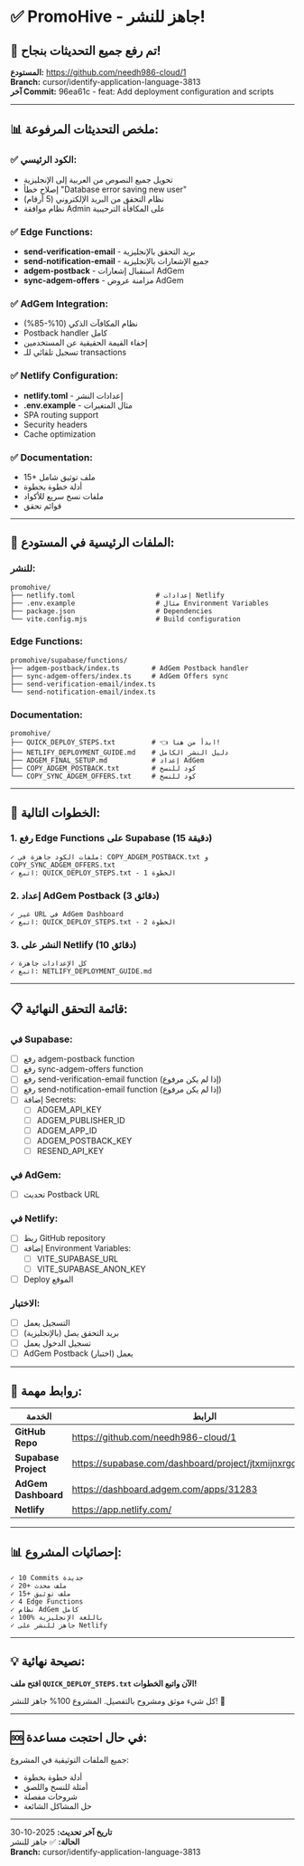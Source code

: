 # ✅ PromoHive - جاهز للنشر!

## 🎉 تم رفع جميع التحديثات بنجاح!

**المستودع:** https://github.com/needh986-cloud/1  
**Branch:** cursor/identify-application-language-3813  
**آخر Commit:** 96ea61c - feat: Add deployment configuration and scripts

---

## 📊 ملخص التحديثات المرفوعة:

### ✅ الكود الرئيسي:
- تحويل جميع النصوص من العربية إلى الإنجليزية
- إصلاح خطأ "Database error saving new user"
- نظام التحقق من البريد الإلكتروني (5 أرقام)
- نظام موافقة Admin على المكافأة الترحيبية

### ✅ Edge Functions:
- **send-verification-email** - بريد التحقق بالإنجليزية
- **send-notification-email** - جميع الإشعارات بالإنجليزية
- **adgem-postback** - استقبال إشعارات AdGem
- **sync-adgem-offers** - مزامنة عروض AdGem

### ✅ AdGem Integration:
- نظام المكافآت الذكي (10%-85%)
- Postback handler كامل
- إخفاء القيمة الحقيقية عن المستخدمين
- تسجيل تلقائي للـ transactions

### ✅ Netlify Configuration:
- **netlify.toml** - إعدادات النشر
- **.env.example** - مثال المتغيرات
- SPA routing support
- Security headers
- Cache optimization

### ✅ Documentation:
- 15+ ملف توثيق شامل
- أدلة خطوة بخطوة
- ملفات نسخ سريع للأكواد
- قوائم تحقق

---

## 📁 الملفات الرئيسية في المستودع:

### للنشر:
```
promohive/
├── netlify.toml                    # إعدادات Netlify
├── .env.example                    # مثال Environment Variables
├── package.json                    # Dependencies
└── vite.config.mjs                 # Build configuration
```

### Edge Functions:
```
promohive/supabase/functions/
├── adgem-postback/index.ts        # AdGem Postback handler
├── sync-adgem-offers/index.ts     # AdGem Offers sync
├── send-verification-email/index.ts
└── send-notification-email/index.ts
```

### Documentation:
```
promohive/
├── QUICK_DEPLOY_STEPS.txt         # 👈 ابدأ من هنا!
├── NETLIFY_DEPLOYMENT_GUIDE.md    # دليل النشر الكامل
├── ADGEM_FINAL_SETUP.md           # إعداد AdGem
├── COPY_ADGEM_POSTBACK.txt        # كود للنسخ
└── COPY_SYNC_ADGEM_OFFERS.txt     # كود للنسخ
```

---

## 🚀 الخطوات التالية:

### 1. رفع Edge Functions على Supabase (15 دقيقة)
```
✓ ملفات الكود جاهزة في: COPY_ADGEM_POSTBACK.txt و COPY_SYNC_ADGEM_OFFERS.txt
✓ اتبع: QUICK_DEPLOY_STEPS.txt - الخطوة 1
```

### 2. إعداد AdGem Postback (3 دقائق)
```
✓ غير URL في AdGem Dashboard
✓ اتبع: QUICK_DEPLOY_STEPS.txt - الخطوة 2
```

### 3. النشر على Netlify (10 دقائق)
```
✓ كل الإعدادات جاهزة
✓ اتبع: NETLIFY_DEPLOYMENT_GUIDE.md
```

---

## 📋 قائمة التحقق النهائية:

### في Supabase:
- [ ] رفع adgem-postback function
- [ ] رفع sync-adgem-offers function  
- [ ] رفع send-verification-email function (إذا لم يكن مرفوع)
- [ ] رفع send-notification-email function (إذا لم يكن مرفوع)
- [ ] إضافة Secrets:
  - [ ] ADGEM_API_KEY
  - [ ] ADGEM_PUBLISHER_ID
  - [ ] ADGEM_APP_ID
  - [ ] ADGEM_POSTBACK_KEY
  - [ ] RESEND_API_KEY

### في AdGem:
- [ ] تحديث Postback URL

### في Netlify:
- [ ] ربط GitHub repository
- [ ] إضافة Environment Variables:
  - [ ] VITE_SUPABASE_URL
  - [ ] VITE_SUPABASE_ANON_KEY
- [ ] Deploy الموقع

### الاختبار:
- [ ] التسجيل يعمل
- [ ] بريد التحقق يصل (بالإنجليزية)
- [ ] تسجيل الدخول يعمل
- [ ] AdGem Postback يعمل (اختبار)

---

## 🔗 روابط مهمة:

| الخدمة | الرابط |
|--------|--------|
| **GitHub Repo** | https://github.com/needh986-cloud/1 |
| **Supabase Project** | https://supabase.com/dashboard/project/jtxmijnxrgcwjvtdlgxy |
| **AdGem Dashboard** | https://dashboard.adgem.com/apps/31283 |
| **Netlify** | https://app.netlify.com/ |

---

## 📊 إحصائيات المشروع:

```
✓ 10 Commits جديدة
✓ 20+ ملف محدث
✓ 15+ ملف توثيق
✓ 4 Edge Functions
✓ نظام AdGem كامل
✓ 100% باللغة الإنجليزية
✓ جاهز للنشر على Netlify
```

---

## 💡 نصيحة نهائية:

**افتح ملف `QUICK_DEPLOY_STEPS.txt` الآن واتبع الخطوات!**

كل شيء موثق ومشروح بالتفصيل. المشروع 100% جاهز للنشر! 🎉

---

## 🆘 في حال احتجت مساعدة:

جميع الملفات التوثيقية في المشروع:
- أدلة خطوة بخطوة
- أمثلة للنسخ واللصق
- شروحات مفصلة
- حل المشاكل الشائعة

---

**تاريخ آخر تحديث:** 2025-10-30  
**الحالة:** ✅ جاهز للنشر  
**Branch:** cursor/identify-application-language-3813
